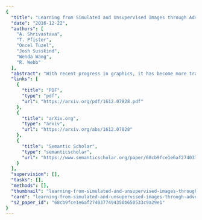 ```yaml
---
{
  "title": "Learning from Simulated and Unsupervised Images through Adversarial Training",
  "date": "2016-12-22",
  "authors": [
    "A. Shrivastava",
    "T. Pfister",
    "Oncel Tuzel",
    "Josh Susskind",
    "Wenda Wang",
    "R. Webb"
  ],
  "abstract": "With recent progress in graphics, it has become more tractable to train models on synthetic images, potentially avoiding the need for expensive annotations. However, learning from synthetic images may not achieve the desired performance due to a gap between synthetic and real image distributions. To reduce this gap, we propose Simulated+Unsupervised (S+U) learning, where the task is to learn a model to improve the realism of a simulators output using unlabeled real data, while preserving the annotation information from the simulator. We develop a method for S+U learning that uses an adversarial network similar to Generative Adversarial Networks (GANs), but with synthetic images as inputs instead of random vectors. We make several key modifications to the standard GAN algorithm to preserve annotations, avoid artifacts, and stabilize training: (i) a self-regularization term, (ii) a local adversarial loss, and (iii) updating the discriminator using a history of refined images. We show that this enables generation of highly realistic images, which we demonstrate both qualitatively and with a user study. We quantitatively evaluate the generated images by training models for gaze estimation and hand pose estimation. We show a significant improvement over using synthetic images, and achieve state-of-the-art results on the MPIIGaze dataset without any labeled real data.",
  "links": [
    {
      "title": "PDF",
      "type": "pdf",
      "url": "https://arxiv.org/pdf/1612.07828.pdf"
    },
    {
      "title": "arXiv.org",
      "type": "arxiv",
      "url": "https://arxiv.org/abs/1612.07828"
    },
    {
      "title": "Semantic Scholar",
      "type": "semanticscholar",
      "url": "https://www.semanticscholar.org/paper/68cb9fce1e6af2740377494350b650533c9a29e1"
    }
  ],
  "supervision": [],
  "tasks": [],
  "methods": [],
  "thumbnail": "learning-from-simulated-and-unsupervised-images-through-adversarial-training-thumb.jpg",
  "card": "learning-from-simulated-and-unsupervised-images-through-adversarial-training-card.jpg",
  "s2_paper_id": "68cb9fce1e6af2740377494350b650533c9a29e1"
}
---
```


